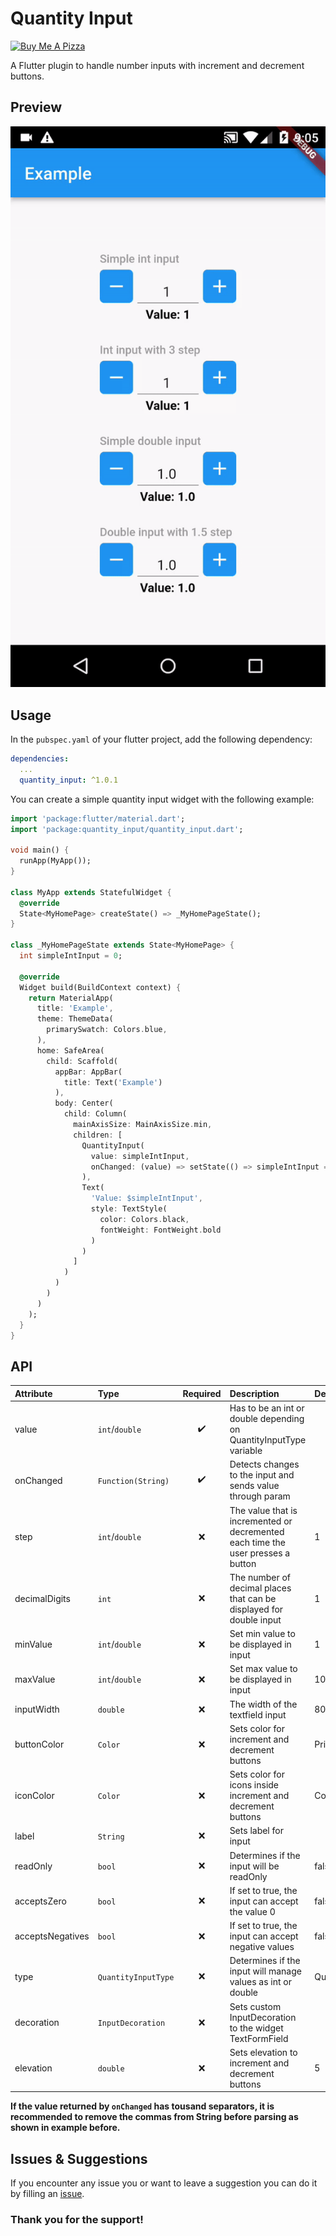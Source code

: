 # Quantity Input

<a href="https://www.buymeacoffee.com/4inka" target="_blank"><img src="https://cdn.buymeacoffee.com/buttons/v2/default-violet.png" alt="Buy Me A Pizza" style="height: 60px !important;width: 217px !important;" ></a>


A Flutter plugin to handle number inputs with increment and decrement buttons.

## Preview
![Preview](https://raw.githubusercontent.com/4inka/flutter_quantity_input/main/preview/preview.gif)

## Usage

In the `pubspec.yaml` of your flutter project, add the following dependency:

``` yaml
dependencies:
  ...
  quantity_input: ^1.0.1
```

You can create a simple quantity input widget with the following example:

``` dart
import 'package:flutter/material.dart';
import 'package:quantity_input/quantity_input.dart';

void main() {
  runApp(MyApp());
}

class MyApp extends StatefulWidget {
  @override
  State<MyHomePage> createState() => _MyHomePageState();
}

class _MyHomePageState extends State<MyHomePage> {
  int simpleIntInput = 0;

  @override
  Widget build(BuildContext context) {
    return MaterialApp(
      title: 'Example',
      theme: ThemeData(
        primarySwatch: Colors.blue,
      ),
      home: SafeArea(
        child: Scaffold(
          appBar: AppBar(
            title: Text('Example')
          ),
          body: Center(
            child: Column(  
              mainAxisSize: MainAxisSize.min,
              children: [
                QuantityInput(
                  value: simpleIntInput,
                  onChanged: (value) => setState(() => simpleIntInput = int.parse(value.replaceAll(',', '')))
                ),
                Text(
                  'Value: $simpleIntInput',
                  style: TextStyle(
                    color: Colors.black,
                    fontWeight: FontWeight.bold
                  )
                )
              ]
            )
          )
        )
      )
    );
  }
}
```

## API
| Attribute | Type | Required | Description | Default value |
|:---|:---|:---:|:---|:---|
| value | `int`/`double` | :heavy_check_mark: | Has to be an int or double depending on QuantityInputType variable |  |
| onChanged | `Function(String)` | :heavy_check_mark: | Detects changes to the input and sends value through param |  |
| step | `int`/`double` | :x: | The value that is incremented or decremented each time the user presses a button | 1 |
| decimalDigits | `int` | :x: | The number of decimal places that can be displayed for double input | 1 |
| minValue | `int`/`double` | :x: | Set min value to be displayed in input | 1 |
| maxValue | `int`/`double` | :x: | Set max value to be displayed in input | 100 |
| inputWidth | `double` | :x: | The width of the textfield input | 80 |
| buttonColor | `Color` | :x: | Sets color for increment and decrement buttons | Primary app color |
| iconColor | `Color` | :x: | Sets color for icons inside increment and decrement buttons | Colors.white |
| label | `String` | :x: | Sets label for input |  |
| readOnly | `bool` | :x: | Determines if the input will be readOnly | false |
| acceptsZero | `bool` | :x: | If set to true, the input can accept the value 0 | false |
| acceptsNegatives | `bool` | :x: | If set to true, the input can accept negative values | false |
| type | `QuantityInputType` | :x: | Determines if the input will manage values as int or double | QuantityInputType.int |
| decoration | `InputDecoration` | :x: | Sets custom InputDecoration to the widget TextFormField |  |
| elevation | `double` | :x: | Sets elevation to increment and decrement buttons | 5 |

**If the value returned by `onChanged` has tousand separators, it is recommended to remove the commas from String before parsing as shown in example before.**

## Issues & Suggestions
If you encounter any issue you or want to leave a suggestion you can do it by filling an [issue](https://github.com/4inka/flutter_quantity_input/issues).

### Thank you for the support!
